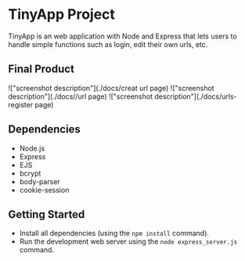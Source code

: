 # TinyApp Project

TinyApp is an web application with Node and Express that lets users to handle simple functions such as login, edit their own urls, etc. 

## Final Product

!["screenshot description"](./docs/creat url page)
!["screenshot description"](./docs//url page)
!["screenshot description"](./docs/urls-register page)

## Dependencies

- Node.js
- Express
- EJS
- bcrypt
- body-parser
- cookie-session


## Getting Started

- Install all dependencies (using the `npm install` command).
- Run the development web server using the `node express_server.js` command.